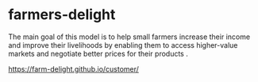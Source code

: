 # farmers-delight


The main goal of this model is to help small farmers increase their income and improve their livelihoods by enabling them to access higher-value markets and negotiate better prices for their products .

 https://farm-delight.github.io/customer/
